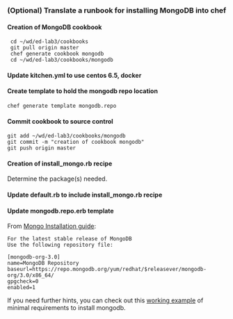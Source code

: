 ### (Optional) Translate a runbook for installing MongoDB into chef

#### Creation of MongoDB cookbook

```
 cd ~/wd/ed-lab3/cookbooks
 git pull origin master
 chef generate cookbook mongodb
 cd ~/wd/ed-lab3/cookbooks/mongodb
 ```

#### Update kitchen.yml to use centos 6.5, docker

#### Create template to hold the mongodb repo location

 ```
 chef generate template mongodb.repo
 ```

#### Commit cookbook to source control

 ```
 git add ~/wd/ed-lab3/cookbooks/mongodb
 git commit -m "creation of cookbook mongodb"
 git push origin master
```

#### Creation of install_mongo.rb recipe

Determine the package(s) needed.

#### Update default.rb to include install_mongo.rb recipe

#### Update mongodb.repo.erb template 

From [Mongo Installation guide](http://docs.mongodb.org/manual/tutorial/install-mongodb-on-red-hat/):

```
For the latest stable release of MongoDB
Use the following repository file:

[mongodb-org-3.0]
name=MongoDB Repository
baseurl=https://repo.mongodb.org/yum/redhat/$releasever/mongodb-org/3.0/x86_64/
gpgcheck=0
enabled=1
```

If you need further hints, you can check out this [working example](https://github.com/nathenharvey/install_mongo) of minimal requirements to install mongodb.


